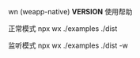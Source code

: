wn (weapp-native) __VERSION__ 使用帮助

正常模式
npx wx ./examples ./dist

监听模式
npx wx ./examples ./dist -w
